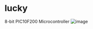 # lucky
8-bit PIC10F200 Microcontroller
![image](https://github.com/dimovnm/lucky/assets/112572931/bfdaa2d4-0ea5-4c64-83b4-20ebff62f7eb)
